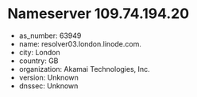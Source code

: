 # Nameserver 109.74.194.20

* as_number: 63949
* name: resolver03.london.linode.com.
* city: London
* country: GB
* organization: Akamai Technologies, Inc.
* version: Unknown
* dnssec: Unknown
